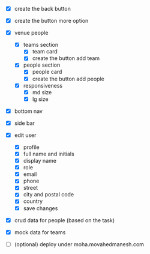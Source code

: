 - [x] create the back button
- [x] create the button more option
- [x] venue people
  - [x] teams section
    - [x] team card
    - [x] create the button add team
  - [x] people section
    - [x] people card
    - [x] create the button add people
  - [x] responsiveness
    - [x] md size
    - [x] lg size
- [x] bottom nav
- [x] side bar

- [x] edit user

  - [x] profile
  - [x] full name and initials
  - [x] display name
  - [x] role
  - [x] email
  - [x] phone
  - [x] street
  - [x] city and postal code
  - [x] country
  - [x] save changes

- [x] crud data for people (based on the task)
- [x] mock data for teams

- [ ] (optional) deploy under moha.movahedmanesh.com
